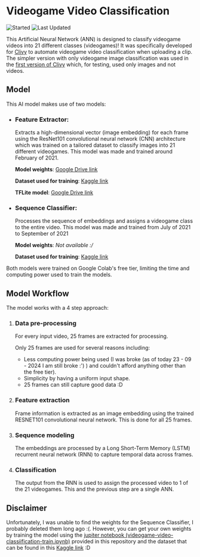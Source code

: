 # Videogame Video Classification
![Started](https://img.shields.io/badge/Started-Feb%202021-blue%20green.svg)
![Last Updated](https://img.shields.io/badge/Last%20Updated-Sep%202021-blue.svg?color=informational)

This Artificial Neural Network (ANN) is designed to classify videogame videos into 21 different classes (videogames)! It was specifically developed for [Clivy](https://github.com/juanmartin8a/Clivy) to automate videogame video classification when uploading a clip. The simpler version with only videogame image classification was used in the [first version of Clivy](https://github.com/juanmartin8a/Clivy-v0.0.1-Serverless) which, for testing, used only images and not videos.

## Model
This AI model makes use of two models:
  - ### Feature Extractor:
    Extracts a high-dimensional vector (image embedding) for each frame using the ResNet101 convolutional neural network (CNN) architecture which was trained on a tailored dataset to classify images into 21 different videogames. This model was made and trained around February of 2021.
    
    **Model weights**: [Google Drive link](https://drive.google.com/file/d/1pBWPHWTvzMKZa9pcByVRwIxGbFPWWzN0/view?usp=sharing)
    
    **Dataset used for training**: [Kaggle link](https://www.kaggle.com/datasets/juanmartinzabala/videogame-image-classification)

    **TFLite model**: [Google Drive link](https://drive.google.com/file/d/187slxm6E7Hq6JG-GOV5Mp_W3tTxDRLws/view?usp=sharing)
    
  - ### Sequence Classifier:
    Processes the sequence of embeddings and assigns a videogame class to the entire video. This model was made and trained from July of 2021 to September of 2021

    **Model weights**: *Not available :/*
    
     **Dataset used for training**: [Kaggle link](https://www.kaggle.com/datasets/juanmartinzabala/videogamesvideosdataset)

Both models were trained on Google Colab's free tier, limiting the time and computing power used to train the models.


## Model Workflow
The model works with a 4 step approach:
  1. ### Data pre-processing
      For every input video, 25 frames are extracted for processing.
  
      Only 25 frames are used for several reasons including:
        - Less computing power being used (I was broke (as of today 23 - 09 - 2024 I am still broke :') ) and couldn't afford anything other than the free tier).
        - Simplicity by having a uniform input shape.
        - 25 frames can still capture good data :D

  2. ### Feature extraction
      Frame information is extracted as an image embedding using the trained RESNET101 convolutional neural network. This is done for all 25 frames.

  3. ### Sequence modeling
      The embeddings are processed by a Long Short-Term Memory (LSTM) recurrent neural network (RNN) to capture temporal data across frames.

  4. ### Classification
      The output from the RNN is used to assign the processed video to 1 of the 21 videogames. This and the previous step are a single ANN.

## Disclaimer
Unfortunately, I was unable to find the weights for the Sequence Classifier, I probably deleted them long ago :(. However, you can get your own weights by training the model using the [jupiter notebook (videogame-video-classiification-train.ipynb)](https://github.com/juanmartin8a/Videogame-Video-Classification/blob/main/videogame-video-classiification-train.ipynb) provided in this repository and the dataset that can be found in this [Kaggle link](https://www.kaggle.com/datasets/juanmartinzabala/videogamesvideosdataset) :D
